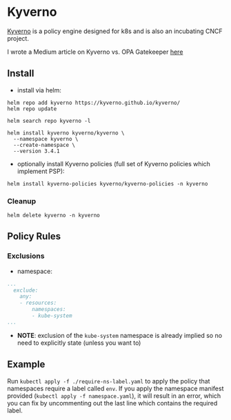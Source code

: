 # Kyverno
[Kyverno](https://kyverno.io/docs/introduction/) is a policy engine designed for k8s and is also an incubating CNCF project.

I wrote a Medium article on Kyverno vs. OPA Gatekeeper [here](https://medium.com/@glen.yu/why-i-prefer-kyverno-over-gatekeeper-for-native-kubernetes-policy-management-35a05bb94964)

## Install
- install via helm:
```
helm repo add kyverno https://kyverno.github.io/kyverno/
helm repo update

helm search repo kyverno -l

helm install kyverno kyverno/kyverno \
  --namespace kyverno \
  --create-namespace \
  --version 3.4.1
```

- optionally install Kyverno policies (full set of Kyverno policies which implement PSP):
```
helm install kyverno-policies kyverno/kyverno-policies -n kyverno
```

### Cleanup
```
helm delete kyverno -n kyverno
```


## Policy Rules
### Exclusions
- namespace:
```yaml
...
  exclude:
    any:
    - resources:
        namespaces:
        - kube-system
...
```
- **NOTE**: exclusion of the `kube-system` namespace is already implied so no need to explicitly state (unless you want to)


## Example
Run `kubectl apply -f ./require-ns-label.yaml` to apply the policy that namespaces require a label called `env`.  If you apply the namespace manifest provided (`kubectl apply -f namespace.yaml`), it will result in an error, which you can fix by uncommenting out the last line which contains the required label.
